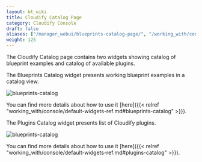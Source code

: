 ```yaml
---
layout: bt_wiki
title: Cloudify Catalog Page
category: Cloudify Console
draft: false
aliases: ["/manager_webui/blueprints-catalog-page/", "/working_with/console/blueprints-catalog-page/"]
weight: 125
---
```


The Cloudify Catalog page contains two widgets showing catalog of blueprint examples and catalog of available plugins. 

The Blueprints Catalog widget presents working blueprint examples in a catalog view.

![blueprints-catalog]( /images/ui/widgets/blueprints-catalog.png )

You can find more details about how to use it [here]({{< relref "working_with/console/default-widgets-ref.md#blueprints-catalog" >}}).


The Plugins Catalog widget presents list of Cloudify plugins.

![blueprints-catalog]( /images/ui/widgets/plugins-catalog.png )

You can find more details about how to use it [here]({{< relref "working_with/console/default-widgets-ref.md#plugins-catalog" >}}).
